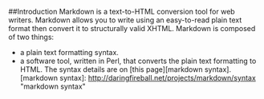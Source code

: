 ##Introduction
Markdown is a text-to-HTML conversion tool for web writers. Markdown allows you to write using an easy-to-read plain text format then convert it to structurally valid XHTML.
Markdown is composed of two things:
* a plain text formatting syntax.
* a software tool, written in Perl, that converts the plain text formatting to HTML.
The syntax details are on [this page][markdown syntax].
[markdown syntax]: http://daringfireball.net/projects/markdown/syntax "markdown syntax"
